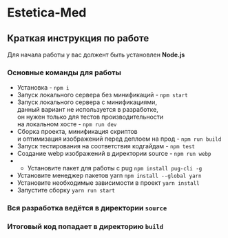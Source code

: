 # Estetica-Med

## Краткая инструкция по работе
Для начала работы у вас должент быть установлен **Node.js**

### Основные команды для работы
- Установка - `npm i`
- Запуск локального сервера без минификаций - `npm start`
- Запуск локального сервера c минификациями, <br>
  данный вариант не используется в разработке, <br>
  он нужен только для тестов производительности <br>
  на локальном хосте  - `npm run dev`
- Сборка проекта, минификация скриптов <br>
  и оптимизация изображений перед деплоем на прод - `npm run build`
- Запуск тестирования на соответствия кодгайдам - `npm test`
- Создание webp изображений в директории source - `npm run webp`
- - Установите пакет для работы с pug `npm install pug-cli -g`
- Установите менеджер пакетов yarn `npm install --global yarn`
- Установите необходимые зависимости в проект `yarn install`
- Запустите сборку `yarn run start`

### Вся разработка ведётся в директории `source`
### Итоговый код попадает в директорию `build`
